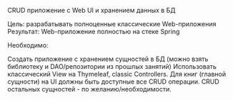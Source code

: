 CRUD приложение с Web UI и хранением данных в БД

Цель:
разрабатывать полноценные классические Web-приложения Результат:
Web-приложение полностью на стеке Spring

Необходимо:

Создать приложение с хранением сущностей в БД (можно взять библиотеку и DAO/репозитории из прошлых занятий)
Использовать классический View на Thymeleaf, classic Controllers. Для книг (главной сущности) на UI должны быть
доступные все CRUD операции. CRUD остальных сущностей - по желанию/необходимости.